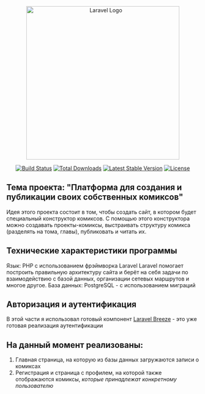<p align="center"><a href="https://laravel.com" target="_blank"><img src="https://raw.githubusercontent.com/laravel/art/master/logo-lockup/5%20SVG/2%20CMYK/1%20Full%20Color/laravel-logolockup-cmyk-red.svg" width="400" alt="Laravel Logo"></a></p>

<p align="center">
<a href="https://github.com/laravel/framework/actions"><img src="https://github.com/laravel/framework/workflows/tests/badge.svg" alt="Build Status"></a>
<a href="https://packagist.org/packages/laravel/framework"><img src="https://img.shields.io/packagist/dt/laravel/framework" alt="Total Downloads"></a>
<a href="https://packagist.org/packages/laravel/framework"><img src="https://img.shields.io/packagist/v/laravel/framework" alt="Latest Stable Version"></a>
<a href="https://packagist.org/packages/laravel/framework"><img src="https://img.shields.io/packagist/l/laravel/framework" alt="License"></a>
</p>

## Тема проекта: "Платформа для создания и публикации своих собственных комиксов"

Идея этого проекта состоит в том, чтобы создать сайт, в котором будет специальный конструктор комиксов. С помощью этого конструктора можно создавать проекты-комиксы, выстраивать структуру комикса (разделять на тома, главы), публиковать и читать их.

## Технические характеристики программы

Язык: PHP с использованием фрэймворка Laravel
Laravel помогает построить правильную архитектуру сайта и берёт на себя задачи по взаимодействию с базой данных, организации сетевых маршрутов и многое другое. 
База данных: PostgreSQL - с использованием миграций

## Авторизация и аутентификация

В этой части я использовал готовый компонент [Laravel Breeze](https://laravel.su/docs/8.x/starter-kits#laravel-breeze) - это уже готовая реализация аутентификации

## На данный момент реализованы:
1. Главная страница, на которую из базы данных загружаются записи о комиксах
2. Регистрация и страница с профилем, на которой также отображаются комиксы, *которые принадлежат конкретному пользователю*